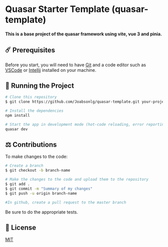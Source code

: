 # Quasar Starter Template (quasar-template)

#### This is a base project of the quasar framework using vite, vue 3 and pinia.

## ☄️ Prerequisites

Before you start, you will need to have [Git](https://git-scm.com) and a code editor such as [VSCode](https://code.visualstudio.com/) or [Intellij](https://www.jetbrains.com/pt-br/idea/) installed on your machine.

## :rocket: Running the Project

```bash
# Clone this repository
$ git clone https://github.com/Joabsonlg/quasar-template.git your-project-name

# Install the dependencies
npm install

# Start the app in development mode (hot-code reloading, error reporting, etc.)
quasar dev
```

## ⚖️ Contributions

To make changes to the code:

```bash
# Create a branch
$ git checkout -b branch-name

# Make the changes to the code and upload them to the repository
$ git add .
$ git commit -m "Summary of my changes"
$ git push -u origin branch-name

#In github, create a pull request to the master branch
```

Be sure to do the appropriate tests.

## :key: License

[MIT](https://github.com/Joabsonlg/quasar-template/blob/master/LICENCE)
